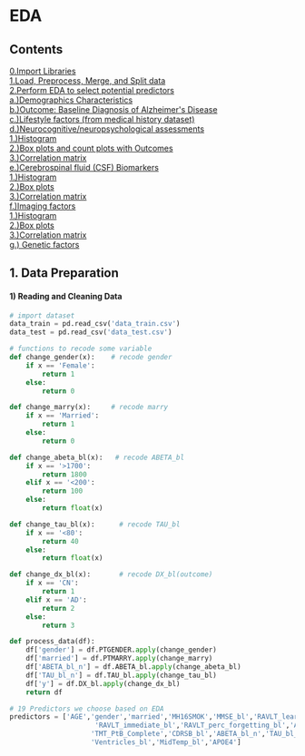 # EDA
## Contents
[0.Import Libraries](#cdrsb1)<br>
[1.Load, Preprocess, Merge, and Split data](#cdrsb1)<br>
[2.Perform EDA to select potential predictors](#cdrsb1)<br>
    [a.)Demographics Characteristics](#cdrsb1)<br>
    [b.)Outcome: Baseline Diagnosis of Alzheimer's Disease](#cdrsb1)<br>
    [c.)Lifestyle factors (from medical history dataset)](#cdrsb1)<br>
    [d.)Neurocognitive/neuropsychological assessments](#cdrsb1)<br>
        [1.)Histogram](#cdrsb1)<br>
        [2.)Box plots and count plots with Outcomes](#cdrsb1)<br>
        [3.)Correlation matrix](#cdrsb1)<br>
    [e.)Cerebrospinal fluid (CSF) Biomarkers](#cdrsb1)<br>
        [1.)Histogram](#cdrsb1)<br>
        [2.)Box plots](#cdrsb1)<br>
        [3.)Correlation matrix](#cdrsb1)<br>
    [f.)Imaging factors](#cdrsb1)<br>
        [1.)Histogram](#cdrsb1)<br>
        [2.)Box plots](#cdrsb1)<br>
        [3.)Correlation matrix](#cdrsb1)<br>
    [g.) Genetic factors](#cdrsb1)<br>
</ul>


## <a name="data-preparation"></a> 1. Data Preparation
#### <a name="reading-and-cleaning-data"></a> 1) Reading and Cleaning Data

```py
# import dataset
data_train = pd.read_csv('data_train.csv')
data_test = pd.read_csv('data_test.csv')

# functions to recode some variable
def change_gender(x):    # recode gender
    if x == 'Female':
        return 1
    else:
        return 0

def change_marry(x):     # recode marry
    if x == 'Married':
        return 1
    else:
        return 0

def change_abeta_bl(x):   # recode ABETA_bl
    if x == '>1700':
        return 1800
    elif x == '<200':
        return 100
    else:
        return float(x)

def change_tau_bl(x):      # recode TAU_bl
    if x == '<80':
        return 40
    else:
        return float(x)

def change_dx_bl(x):       # recode DX_bl(outcome)
    if x == 'CN':
        return 1
    elif x == 'AD':
        return 2
    else:
        return 3

def process_data(df):
    df['gender'] = df.PTGENDER.apply(change_gender)
    df['married'] = df.PTMARRY.apply(change_marry)
    df['ABETA_bl_n'] = df.ABETA_bl.apply(change_abeta_bl)
    df['TAU_bl_n'] = df.TAU_bl.apply(change_tau_bl)
    df['y'] = df.DX_bl.apply(change_dx_bl)
    return df
```
```py
# 19 Predictors we choose based on EDA
predictors = ['AGE','gender','married','MH16SMOK','MMSE_bl','RAVLT_learning_bl',
                     'RAVLT_immediate_bl','RAVLT_perc_forgetting_bl','AVLT_Delay_Rec','ADAS13_bl',
                    'TMT_PtB_Complete','CDRSB_bl','ABETA_bl_n','TAU_bl_n','Hippocampus_bl','Entorhinal_bl',
                    'Ventricles_bl','MidTemp_bl','APOE4']
```
